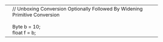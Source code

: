 |     |                                                                                                                         |
| --- | ----------------------------------------------------------------------------------------------------------------------- |
|     | // Unboxing Conversion Optionally Followed By Widening Primitive Conversion<br><br>    Byte b = 10;<br>    float f = b; |